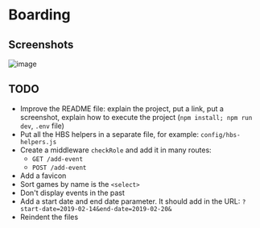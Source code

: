 # Boarding

## Screenshots

![image](https://user-images.githubusercontent.com/5306791/52781926-0c181d00-304e-11e9-8a2c-0f2221503d61.png)


## TODO
- Improve the README file: explain the project, put a link, put a screenshot, explain how to execute the project (`npm install; npm run dev`, `.env` file)
- Put all the HBS helpers in a separate file, for example: `config/hbs-helpers.js`
- Create a middleware `checkRole` and add it in many routes:
  - `GET /add-event`
  - `POST /add-event`
- Add a favicon
- Sort games by name is the `<select>`
- Don't display events in the past
- Add a start date and end date parameter. It should add in the URL: `?start-date=2019-02-14&end-date=2019-02-20&`
- Reindent the files